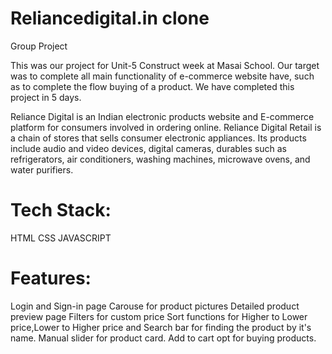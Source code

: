 # Reliancedigital.in clone
Group Project

This was our project for Unit-5 Construct week at Masai School. Our target was to complete all main functionality of e-commerce website have, such as to complete the flow buying of a product. We have completed this project in 5 days.

Reliance Digital is an Indian electronic products website and E-commerce platform for consumers involved in ordering online. Reliance Digital Retail is a chain of stores that sells consumer electronic appliances. Its products include audio and video devices, digital cameras, durables such as refrigerators, air conditioners, washing machines, microwave ovens, and water purifiers.

# Tech Stack:
 HTML
 CSS
 JAVASCRIPT
 
 # Features:
 Login and Sign-in page
Carouse for product pictures
Detailed product preview page
Filters for custom price
Sort functions for Higher to Lower price,Lower to Higher price and Search bar for finding the product by it's name.
Manual slider for product card.
Add to cart opt for buying products.
